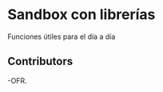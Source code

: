 
# Sandbox con librerías

<!-- badges: start -->
<!-- badges: end -->

Funciones útiles para el día a día
## Contributors
-OFR.

